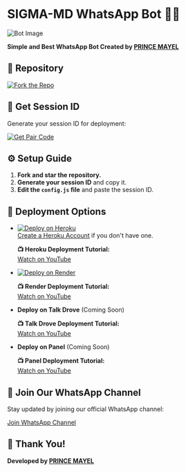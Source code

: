 # SIGMA-MD WhatsApp Bot 🌝💚

![Bot Image](https://files.catbox.moe/kzfne8.jpeg)

**Simple and Best WhatsApp Bot Created by [PRINCE MAYEL](https://github.com/mayelprince)**

## 🔗 Repository

[![Fork the Repo](https://img.shields.io/badge/Fork%20Repo-blue?style=for-the-badge)](https://github.com/mayelprince/PRINCE-MDXI/fork)

## 🔑 Get Session ID

Generate your session ID for deployment:

[![Get Pair Code](https://img.shields.io/badge/%F0%9F%9A%80%20GET%20PAIR%20CODE%20WEB-ffcc00?style=for-the-badge)](https://princeweb.onrender.com)

## ⚙️ Setup Guide

1. **Fork and star the repository.**
2. **Generate your session ID** and copy it.
3. **Edit the `config.js` file** and paste the session ID.

## 🚀 Deployment Options

- [![Deploy on Heroku](https://www.herokucdn.com/deploy/button.svg)](https://dashboard.heroku.com/new?template=https%3A%2F%2Fgithub.com%2Fmayelprince%2FPRINCE-MDXI)  
  [Create a Heroku Account](https://signup.heroku.com/) if you don't have one.
  
  **📺 Heroku Deployment Tutorial:**  
  [Watch on YouTube](https://www.youtube.com/@princetech11)

- [![Deploy on Render](https://render.com/images/deploy-to-render-button.svg)](https://render.com/deploy?repo=https://github.com/mayelprince/PRINCE-MDXI.git)
  
  **📺 Render Deployment Tutorial:**  
  [Watch on YouTube](https://www.youtube.com/@princetech11)

- **Deploy on Talk Drove** (Coming Soon)  
  
  **📺 Talk Drove Deployment Tutorial:**  
  [Watch on YouTube](https://www.youtube.com/@princetech11)

- **Deploy on Panel** (Coming Soon)  
  
  **📺 Panel Deployment Tutorial:**  
  [Watch on YouTube](https://www.youtube.com/@princetech11)

## 📢 Join Our WhatsApp Channel

Stay updated by joining our official WhatsApp channel:

[Join WhatsApp Channel](https://whatsapp.com/channel/0029Vakd0RY35fLr1MUiwO3O)

## 🙏 Thank You!

**Developed by [PRINCE MAYEL](https://github.com/mayelprince)**
